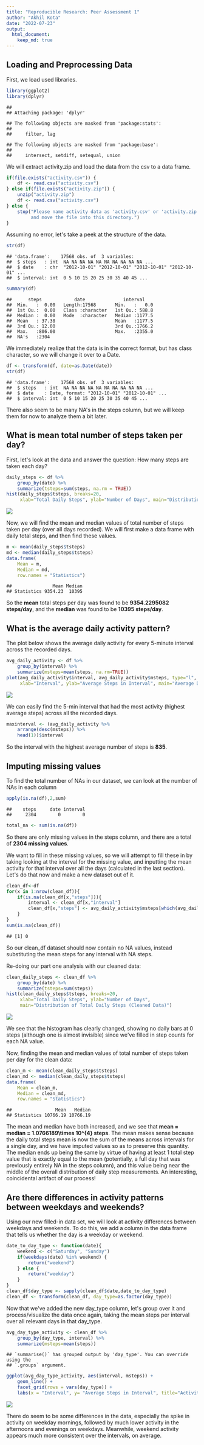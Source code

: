 ```yaml
---
title: "Reproducible Research: Peer Assessment 1"
author: "Akhil Kota"
date: "2022-07-23"
output: 
  html_document:
    keep_md: true
---
```



## Loading and Preprocessing Data

First, we load used libraries.

```r
library(ggplot2)
library(dplyr)
```

```
## 
## Attaching package: 'dplyr'
```

```
## The following objects are masked from 'package:stats':
## 
##     filter, lag
```

```
## The following objects are masked from 'package:base':
## 
##     intersect, setdiff, setequal, union
```

We will extract activity.zip and load the data from the csv to a data frame.

```r
if(file.exists("activity.csv")) {
    df <- read.csv("activity.csv")
} else if(file.exists("activity.zip")) {
    unzip("activity.zip")
    df <- read.csv("activity.csv")
} else {
    stop("Please name activity data as 'activity.csv' or 'activity.zip' 
         and move the file into this directory.")
}
```

Assuming no error, let's take a peek at the structure of the data.

```r
str(df)
```

```
## 'data.frame':	17568 obs. of  3 variables:
##  $ steps   : int  NA NA NA NA NA NA NA NA NA NA ...
##  $ date    : chr  "2012-10-01" "2012-10-01" "2012-10-01" "2012-10-01" ...
##  $ interval: int  0 5 10 15 20 25 30 35 40 45 ...
```

```r
summary(df)
```

```
##      steps            date              interval     
##  Min.   :  0.00   Length:17568       Min.   :   0.0  
##  1st Qu.:  0.00   Class :character   1st Qu.: 588.8  
##  Median :  0.00   Mode  :character   Median :1177.5  
##  Mean   : 37.38                      Mean   :1177.5  
##  3rd Qu.: 12.00                      3rd Qu.:1766.2  
##  Max.   :806.00                      Max.   :2355.0  
##  NA's   :2304
```

We immediately realize that the data is in the correct format, but has class character, so we will change it over to a Date.

```r
df <- transform(df, date=as.Date(date))
str(df)
```

```
## 'data.frame':	17568 obs. of  3 variables:
##  $ steps   : int  NA NA NA NA NA NA NA NA NA NA ...
##  $ date    : Date, format: "2012-10-01" "2012-10-01" ...
##  $ interval: int  0 5 10 15 20 25 30 35 40 45 ...
```

There also seem to be many NA's in the steps column, but we will keep them for now to analyze them a bit later.

## What is mean total number of steps taken per day?

First, let's look at the data and answer the question: How many steps are taken each day?

```r
daily_steps <- df %>% 
    group_by(date) %>% 
    summarize(tsteps=sum(steps, na.rm = TRUE))
hist(daily_steps$tsteps, breaks=20,
     xlab="Total Daily Steps", ylab="Number of Days", main="Distribution of Total Daily Steps")
```

![](PA1_template_files/figure-html/dailystepsplot-1.png)<!-- -->

Now, we will find the mean and median values of total number of steps taken per day (over all days recorded). We will first make a data frame with daily total steps, and then find these values.

```r
m <- mean(daily_steps$tsteps)
md <- median(daily_steps$tsteps)
data.frame(
    Mean = m, 
    Median = md, 
    row.names = "Statistics")
```

```
##               Mean Median
## Statistics 9354.23  10395
```

So the **mean** total steps per day was found to be **9354.2295082 steps/day**, and the **median** was found to be **10395 steps/day**.

## What is the average daily activity pattern?

The plot below shows the average daily activity for every 5-minute interval across the recorded days.


```r
avg_daily_activity <- df %>% 
    group_by(interval) %>% 
    summarize(msteps=mean(steps, na.rm=TRUE))
plot(avg_daily_activity$interval, avg_daily_activity$msteps, type="l",
     xlab="Interval", ylab="Average Steps in Interval", main="Average Daily Activity Across All Measured Days")
```

![](PA1_template_files/figure-html/avgactivityplot-1.png)<!-- -->

We can easily find the 5-min interval that had the most activity (highest average steps) across all the recorded days. 

```r
maxinterval <- (avg_daily_activity %>%
    arrange(desc(msteps)) %>%
    head(1))$interval
```

So the interval with the highest average number of steps is **835**.

## Imputing missing values

To find the total number of NAs in our dataset, we can look at the number of NAs in each column

```r
apply(is.na(df),2,sum)
```

```
##    steps     date interval 
##     2304        0        0
```

```r
total_na <- sum(is.na(df))
```
So there are only missing values in the steps column, and there are a total of **2304 missing values**.  
  
We want to fill in these missing values, so we will attempt to fill these in by taking looking at the interval for the missing value, and inputting the mean activity for that interval over all the days (calculated in the last section). Let's do that now and make a new dataset out of it.


```r
clean_df<-df
for(x in 1:nrow(clean_df)){
    if(is.na(clean_df[x,"steps"])){
        interval <- clean_df[x,"interval"]
        clean_df[x,"steps"] <- avg_daily_activity$msteps[which(avg_daily_activity$interval==interval)]
    }
}
sum(is.na(clean_df))
```

```
## [1] 0
```
So our clean_df dataset should now contain no NA values, instead substituting the mean steps for any interval with NA steps.  
  
Re-doing our part one analysis with our cleaned data:

```r
clean_daily_steps <- clean_df %>% 
    group_by(date) %>% 
    summarize(tsteps=sum(steps))
hist(clean_daily_steps$tsteps, breaks=20,
     xlab="Total Daily Steps", ylab="Number of Days", 
     main="Distribution of Total Daily Steps (Cleaned Data)")
```

![](PA1_template_files/figure-html/cleandailystepsplot-1.png)<!-- -->

We see that the histogram has clearly changed, showing no daily bars at 0 steps (although one is almost invisible) since we've filled in step counts for each NA value.  
  
Now, finding the mean and median values of total number of steps taken per day for the clean data:

```r
clean_m <- mean(clean_daily_steps$tsteps)
clean_md <- median(clean_daily_steps$tsteps)
data.frame(
    Mean = clean_m, 
    Median = clean_md, 
    row.names = "Statistics")
```

```
##                Mean   Median
## Statistics 10766.19 10766.19
```

The mean and median have both increased, and we see that **mean = median = 1.0766189\times 10^{4} steps**. The mean makes sense because the daily total steps mean is now the sum of the means across intervals for a single day, and we have imputed values so as to preserve this quantity. The median ends up being the same by virtue of having at least 1 total step value that is exactly equal to the mean (potentially, a full day that was previously entirely NA in the steps column), and this value being near the middle of the overall distribution of daily step measurements. An interesting, coincidental artifact of our process!

## Are there differences in activity patterns between weekdays and weekends?
Using our new filled-in data set, we will look at activity differences between weekdays and weekends. To do this, we add a column in the data frame that tells us whether the day is a weekday or weekend.

```r
date_to_day_type <- function(date){
    weekend <- c("Saturday", "Sunday")
    if(weekdays(date) %in% weekend) {
        return("weekend")
    } else {
        return("weekday")
    }
}
clean_df$day_type <- sapply(clean_df$date,date_to_day_type)
clean_df <- transform(clean_df, day_type=as.factor(day_type))
```

Now that we've added the new day_type column, let's group over it and process/visualize the data once again, taking the mean steps per interval over all relevant days in that day_type.

```r
avg_day_type_activity <- clean_df %>% 
    group_by(day_type, interval) %>% 
    summarize(msteps=mean(steps))
```

```
## `summarise()` has grouped output by 'day_type'. You can override using the
## `.groups` argument.
```

```r
ggplot(avg_day_type_activity, aes(interval, msteps)) +
    geom_line() +
    facet_grid(rows = vars(day_type)) +
    labs(x = "Interval", y= "Average Steps in Interval", title="Activity on Weekdays vs Weekends")
```

![](PA1_template_files/figure-html/avgdailyactivitybydaytype-1.png)<!-- -->

There do seem to be some differences in the data, especially the spike in activity on weekday mornings, followed by much lower activity in the afternoons and evenings on weekdays. Meanwhile, weekend activity appears much more consistent over the intervals, on average.
